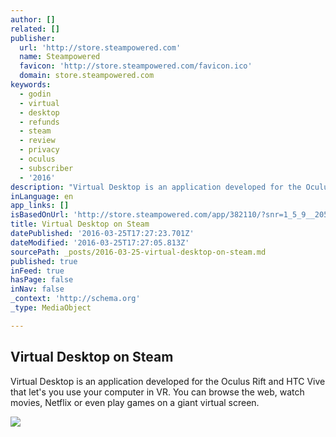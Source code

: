```yaml
---
author: []
related: []
publisher:
  url: 'http://store.steampowered.com'
  name: Steampowered
  favicon: 'http://store.steampowered.com/favicon.ico'
  domain: store.steampowered.com
keywords:
  - godin
  - virtual
  - desktop
  - refunds
  - steam
  - review
  - privacy
  - oculus
  - subscriber
  - '2016'
description: "Virtual Desktop is an application developed for the Oculus Rift and HTC Vive that let's you use your computer in VR. You can browse the web, watch movies, Netflix or even play games on a giant virtual screen."
inLanguage: en
app_links: []
isBasedOnUrl: 'http://store.steampowered.com/app/382110/?snr=1_5_9__205'
title: Virtual Desktop on Steam
datePublished: '2016-03-25T17:27:23.701Z'
dateModified: '2016-03-25T17:27:05.813Z'
sourcePath: _posts/2016-03-25-virtual-desktop-on-steam.md
published: true
inFeed: true
hasPage: false
inNav: false
_context: 'http://schema.org'
_type: MediaObject

---
```

<article style=""><h1>Virtual Desktop on Steam</h1><p>Virtual Desktop is an application developed for the Oculus Rift and HTC Vive that let's you use your computer in VR. You can browse the web, watch movies, Netflix or even play games on a giant virtual screen.</p><img src="http://cdn.akamai.steamstatic.com/steam/apps/382110/header.jpg?t=1458744273" /></article>